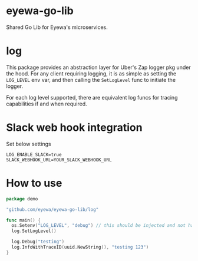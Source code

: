 # eyewa-go-lib
Shared Go Lib for Eyewa's microservices.

# log
This package provides an abstraction layer for Uber's Zap logger pkg under the hood. For any client requiring logging, it is as simple as setting the `LOG_LEVEL` env var, and then calling the `SetLogLevel` func to initiate the logger.

For each log level supported, there are equivalent log funcs for tracing capabilities if and when required.

# Slack web hook integration
Set below settings
```dotenv
LOG_ENABLE_SLACK=true
SLACK_WEBHOOK_URL=YOUR_SLACK_WEBHOOK_URL
```

# How to use

```go
package demo

"github.com/eyewa/eyewa-go-lib/log"

func main() {
  os.Setenv("LOG_LEVEL", "debug") // this should be injected and not hardcoded.
  log.SetLogLevel()

  log.Debug("testing")
  log.InfoWithTraceID(uuid.NewString(), "testing 123")
}
```

